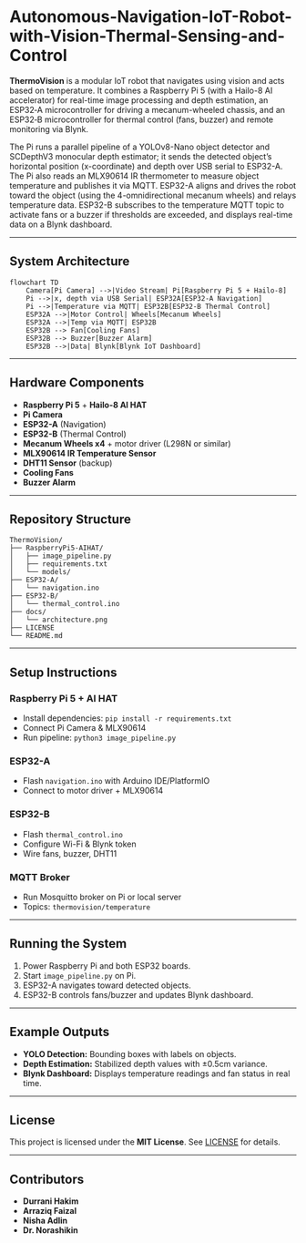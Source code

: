 # Autonomous-Navigation-IoT-Robot-with-Vision-Thermal-Sensing-and-Control



**ThermoVision** is a modular IoT robot that navigates using vision and acts based on temperature. It combines a Raspberry Pi 5 (with a Hailo-8 AI accelerator) for real-time image processing and depth estimation, an ESP32‑A microcontroller for driving a mecanum-wheeled chassis, and an ESP32‑B microcontroller for thermal control (fans, buzzer) and remote monitoring via Blynk.

The Pi runs a parallel pipeline of a YOLOv8-Nano object detector and SCDepthV3 monocular depth estimator; it sends the detected object’s horizontal position (x-coordinate) and depth over USB serial to ESP32-A. The Pi also reads an MLX90614 IR thermometer to measure object temperature and publishes it via MQTT. ESP32-A aligns and drives the robot toward the object (using the 4-omnidirectional mecanum wheels) and relays temperature data. ESP32-B subscribes to the temperature MQTT topic to activate fans or a buzzer if thresholds are exceeded, and displays real-time data on a Blynk dashboard.

---

## System Architecture

```mermaid
flowchart TD
    Camera[Pi Camera] -->|Video Stream| Pi[Raspberry Pi 5 + Hailo-8]
    Pi -->|x, depth via USB Serial| ESP32A[ESP32-A Navigation]
    Pi -->|Temperature via MQTT| ESP32B[ESP32-B Thermal Control]
    ESP32A -->|Motor Control| Wheels[Mecanum Wheels]
    ESP32A -->|Temp via MQTT| ESP32B
    ESP32B --> Fan[Cooling Fans]
    ESP32B --> Buzzer[Buzzer Alarm]
    ESP32B -->|Data| Blynk[Blynk IoT Dashboard]
```

---

## Hardware Components

- **Raspberry Pi 5** + **Hailo-8 AI HAT**
- **Pi Camera**
- **ESP32-A** (Navigation)
- **ESP32-B** (Thermal Control)
- **Mecanum Wheels x4** + motor driver (L298N or similar)
- **MLX90614 IR Temperature Sensor**
- **DHT11 Sensor** (backup)
- **Cooling Fans**
- **Buzzer Alarm**

---

## Repository Structure

```
ThermoVision/
├── RaspberryPi5-AIHAT/
│   ├── image_pipeline.py
│   ├── requirements.txt
│   └── models/
├── ESP32-A/
│   └── navigation.ino
├── ESP32-B/
│   └── thermal_control.ino
├── docs/
│   └── architecture.png
├── LICENSE
└── README.md
```

---

## Setup Instructions

### Raspberry Pi 5 + AI HAT
- Install dependencies: `pip install -r requirements.txt`
- Connect Pi Camera & MLX90614
- Run pipeline: `python3 image_pipeline.py`

### ESP32-A
- Flash `navigation.ino` with Arduino IDE/PlatformIO
- Connect to motor driver + MLX90614

### ESP32-B
- Flash `thermal_control.ino`
- Configure Wi-Fi & Blynk token
- Wire fans, buzzer, DHT11

### MQTT Broker
- Run Mosquitto broker on Pi or local server
- Topics: `thermovision/temperature`

---

## Running the System

1. Power Raspberry Pi and both ESP32 boards.
2. Start `image_pipeline.py` on Pi.
3. ESP32-A navigates toward detected objects.
4. ESP32-B controls fans/buzzer and updates Blynk dashboard.

---

## Example Outputs

- **YOLO Detection:** Bounding boxes with labels on objects.
- **Depth Estimation:** Stabilized depth values with ±0.5cm variance.
- **Blynk Dashboard:** Displays temperature readings and fan status in real time.

---

## License

This project is licensed under the **MIT License**. See [LICENSE](LICENSE) for details.

---

## Contributors

- **Durrani Hakim**  
- **Arraziq Faizal**  
- **Nisha Adlin**  
- **Dr. Norashikin**  
